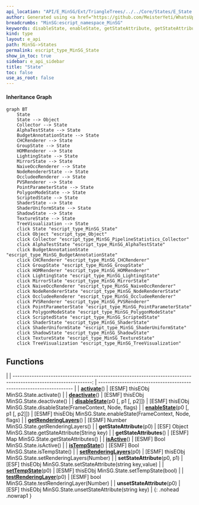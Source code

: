 ```yaml
---
api_location: "API/E_MinSG/Ext/TriangleTrees/../../Core/States/E_State.h:45:26"
author: Generated using <a href="https://github.com/MeisterYeti/WhatsUpDoc">WhatsUpDoc</a>
breadcrumbs: "MinSG:escript_namespace_MinSG"
keywords: disableState, enableState, getStateAttribute, getStateAttributes, isActive, activate, deactivate, getRenderingLayers, isTempState, setRenderingLayers, setStateAttribute, setTempState, testRenderingLayer, unsetStateAttribute
kind: type
layout: e_api
path: MinSG->States
permalink: escript_type_MinSG_State
show_in_toc: true
sidebar: e_api_sidebar
title: "State"
toc: false
use_as_root: false
---
```


#### Inheritance Graph

```mermaid
graph BT
	State
	State --> Object
	Collector --> State
	AlphaTestState --> State
	BudgetAnnotationState --> State
	CHCRenderer --> State
	GroupState --> State
	HOMRenderer --> State
	LightingState --> State
	MirrorState --> State
	NaiveOccRenderer --> State
	NodeRendererState --> State
	OccludeeRenderer --> State
	PVSRenderer --> State
	PointParameterState --> State
	PolygonModeState --> State
	ScriptedState --> State
	ShaderState --> State
	ShaderUniformState --> State
	ShadowState --> State
	TextureState --> State
	TreeVisualization --> State
	click State "escript_type_MinSG_State"
	click Object "escript_type_Object"
	click Collector "escript_type_MinSG_PipelineStatistics_Collector"
	click AlphaTestState "escript_type_MinSG_AlphaTestState"
	click BudgetAnnotationState "escript_type_MinSG_BudgetAnnotationState"
	click CHCRenderer "escript_type_MinSG_CHCRenderer"
	click GroupState "escript_type_MinSG_GroupState"
	click HOMRenderer "escript_type_MinSG_HOMRenderer"
	click LightingState "escript_type_MinSG_LightingState"
	click MirrorState "escript_type_MinSG_MirrorState"
	click NaiveOccRenderer "escript_type_MinSG_NaiveOccRenderer"
	click NodeRendererState "escript_type_MinSG_NodeRendererState"
	click OccludeeRenderer "escript_type_MinSG_OccludeeRenderer"
	click PVSRenderer "escript_type_MinSG_PVSRenderer"
	click PointParameterState "escript_type_MinSG_PointParameterState"
	click PolygonModeState "escript_type_MinSG_PolygonModeState"
	click ScriptedState "escript_type_MinSG_ScriptedState"
	click ShaderState "escript_type_MinSG_ShaderState"
	click ShaderUniformState "escript_type_MinSG_ShaderUniformState"
	click ShadowState "escript_type_MinSG_ShadowState"
	click TextureState "escript_type_MinSG_TextureState"
	click TreeVisualization "escript_type_MinSG_TreeVisualization"
```

## Functions

|
| ---------------------------------------------------------------------------------------------------------------: | ------------------------------------------------------------------- | 
| **[activate](classMinSG_1_1State#classMinSG_1_1State_1a56a6b355decef2ad31134934cfbe4a0d)**()                     | [ESMF] thisEObj MinSG.State.activate()                              | 
| **[deactivate](classMinSG_1_1State#classMinSG_1_1State_1a2b1da8f1efb8e7c8a7d3df3972ef81e7)**()                   | [ESMF] thisEObj MinSG.State.deactivate()                            | 
| **[disableState](classMinSG_1_1State#classMinSG_1_1State_1ad197bf98b76fb732458d9f27c3f63ddd)**(p0 [, p1 [, p2]]) | [ESMF] thisEObj MinSG.State.disableState(FrameContext, Node, flags) | 
| **[enableState](classMinSG_1_1State#classMinSG_1_1State_1a8b9bf6493ba8c6c48f97358d2de9b68e)**(p0 [, p1 [, p2]])  | [ESMF] thisEObj MinSG.State.enableState(FrameContext, Node, flags)  | 
| **[getRenderingLayers](classMinSG_1_1State#classMinSG_1_1State_1a4f41c87e631b910bb952551ed9028e27)**()           | [ESMF] Number MinSG.State.getRenderingLayers()	                     | 
| **getStateAttribute**(p0)                                                                                        | [ESF] Object MinSG.State.getStateAttribute(String key)              | 
| **getStateAttributes**()                                                                                         | [ESMF] Map MinSG.State.getStateAttributes()                         | 
| **[isActive](classMinSG_1_1State#classMinSG_1_1State_1af7586bd5019c4841d89473073d3d417e)**()                     | [ESMF] Bool MinSG.State.isActive()	                                 | 
| **[isTempState](classMinSG_1_1State#classMinSG_1_1State_1a3179c0378a1dad714df444b65b019d0a)**()                  | [ESMF] Bool MinSG.State.isTempState()	                              | 
| **[setRenderingLayers](classMinSG_1_1State#classMinSG_1_1State_1ab7ac493c1e611d54f7327a2954bcc84d)**(p0)         | [ESMF] thisEObj MinSG.State.setRenderingLayers(Number)              | 
| **setStateAttribute**(p0, p1)                                                                                    | [ESF] thisEObj MinSG.State.setStateAttribute(string key,value)      | 
| **[setTempState](classMinSG_1_1State#classMinSG_1_1State_1a87e7adf5af8e9fb6b002048f0a80ed74)**(p0)               | [ESMF] thisEObj MinSG.State.setTempState(bool)                      | 
| **[testRenderingLayer](classMinSG_1_1State#classMinSG_1_1State_1ad7ce5e0e7bdd41436c740ba261b13b44)**(p0)         | [ESMF] bool MinSG.State.testRenderingLayer(Number)                  | 
| **unsetStateAttribute**(p0)                                                                                      | [ESF] thisEObj MinSG.State.unsetStateAttribute(string key)          | 
{: .nohead .nowrap1 }

